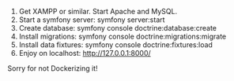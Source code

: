 1. Get XAMPP or similar. Start Apache and MySQL.
2. Start a symfony server: symfony server:start
3. Create database: symfony console doctrine:database:create
4. Install migrations: symfony console doctrine:migrations:migrate
5. Install data fixtures: symfony console doctrine:fixtures:load
6. Enjoy on localhost: http://127.0.0.1:8000/

Sorry for not Dockerizing it!
